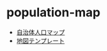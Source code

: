 # population-map
 
- [自治体人口マップ](https://code4fukui.github.io/population-map/)
- [地図テンプレート](https://code4fukui.github.io/population-map/map-template.html)
